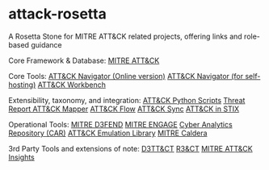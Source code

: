 # attack-rosetta
A Rosetta Stone for MITRE ATT&amp;CK related projects, offering links and role-based guidance

Core Framework & Database:
[MITRE ATT&CK](https://attack.mitre.org)

Core Tools:
[ATT&CK Navigator (Online version)](https://mitre-attack.github.io/attack-navigator/)
[ATT&CK Navigator (for self-hosting)](https://github.com/mitre-attack/attack-navigator)
[ATT&CK Workbench](https://mitre-engenuity.org/cybersecurity/center-for-threat-informed-defense/our-work/attck-workbench/)

Extensibility, taxonomy, and integration:
[ATT&CK Python Scripts](https://github.com/mitre-attack/mitreattack-python)
[Threat Report ATT&CK Mapper](https://mitre-engenuity.org/cybersecurity/center-for-threat-informed-defense/our-work/threat-report-attck-mapper-tram/)
[ATT&CK Flow](https://center-for-threat-informed-defense.github.io/attack-flow/)
[ATT&CK Sync](https://center-for-threat-informed-defense.github.io/attack-sync/)
[ATT&CK in STIX](https://github.com/mitre/cti)

Operational Tools:
[MITRE D3FEND](https://d3fend.mitre.org/)
[MITRE ENGAGE](https://engage.mitre.org/)
[Cyber Analytics Repository (CAR)](https://car.mitre.org/)
[ATT&CK Emulation Library](https://github.com/center-for-threat-informed-defense/adversary_emulation_library)
[MITRE Caldera](https://caldera.mitre.org/)

3rd Party Tools and extensions of note:
[D3TT&CT](https://github.com/rabobank-cdc/DeTTECT)
[R3&CT](https://atc-project.github.io/atc-react/)
[MITRE ATT&CK Insights](https://ma-insights.vercel.app/overview)
